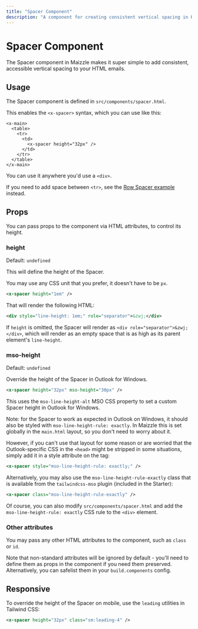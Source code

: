 ```yaml
---
title: "Spacer Component"
description: "A component for creating consistent vertical spacing in HTML emails."
---
```


# Spacer Component

The Spacer component in Maizzle makes it super simple to add consistent, accessible vertical spacing to your HTML emails.

## Usage

The Spacer component is defined in `src/components/spacer.html`.

This enables the `<x-spacer>` syntax, which you can use like this:

```xml{5}
<x-main>
  <table>
    <tr>
      <td>
        <x-spacer height="32px" />
      </td>
    </tr>
  </table>
</x-main>
```

You can use it anywhere you'd use a `<div>`.

If you need to add space between `<tr>`, see the [Row Spacer example](/docs/examples/spacers#row) instead.

## Props

You can pass props to the component via HTML attributes, to control its height.

### height

Default: `undefined`

This will define the height of the Spacer.

You may use any CSS unit that you prefer, it doesn't have to be `px`.

```xml [src/templates/example.html]
<x-spacer height="1em" />
```

That will render the following HTML:

```xml [src/templates/example.html]
<div style="line-height: 1em;" role="separator">&zwj;</div>
```

If `height` is omitted, the Spacer will render as `<div role="separator">&zwj;</div>`, which will render as an empty space that is as high as its parent element's `line-height`.

### mso-height

Default: `undefined`

Override the height of the Spacer in Outlook for Windows.

```xml [src/templates/example.html]
<x-spacer height="32px" mso-height="30px" />
```

This uses the `mso-line-height-alt` MSO CSS property to set a custom Spacer height in Outlook for Windows.

Note: for the Spacer to work as expected in Outlook on Windows, it should also be styled with `mso-line-height-rule: exactly`. In Maizzle this is set globally in the `main.html` layout, so you don't need to worry about it.

However, if you can't use that layout for some reason or are worried that the Outlook-specific CSS in the `<head>` might be stripped in some situations, simply add it in a style attribute on the tag:

```xml [src/templates/example.html]
<x-spacer style="mso-line-height-rule: exactly;" />
```

Alternatively, you may also use the `mso-line-height-rule-exactly` class that is available from the `tailwindcss-mso` plugin (included in the Starter):

```xml [src/templates/example.html]
<x-spacer class="mso-line-height-rule-exactly" />
```

Of course, you can also modify `src/components/spacer.html` and add the `mso-line-height-rule: exactly` CSS rule to the `<div>` element.

### Other attributes

You may pass any other HTML attributes to the component, such as `class` or `id`.

Note that non-standard attributes will be ignored by default - you'll need to define them as props in the component if you need them preserved. Alternatively, you can safelist them in your `build.components` config.

## Responsive

To override the height of the Spacer on mobile, use the `leading` utilities in Tailwind CSS:

```xml [src/templates/example.html]
<x-spacer height="32px" class="sm:leading-4" />
```
